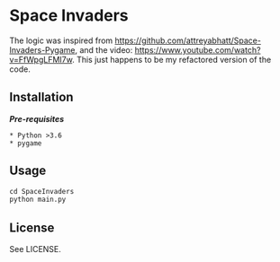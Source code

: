 # Space Invaders

The logic was inspired from https://github.com/attreyabhatt/Space-Invaders-Pygame, and the video: https://www.youtube.com/watch?v=FfWpgLFMI7w. This just happens to be my refactored version of the code.

## Installation

***Pre-requisites***

    * Python >3.6
    * pygame

## Usage

```python
cd SpaceInvaders
python main.py
```

## License

See LICENSE.